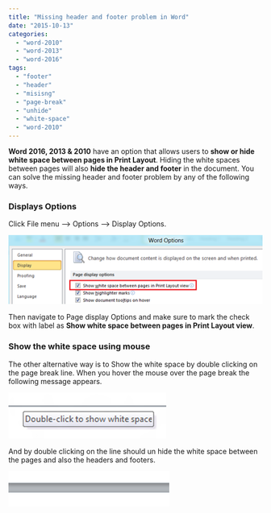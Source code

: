 ```yaml
---
title: "Missing header and footer problem in Word"
date: "2015-10-13"
categories: 
  - "word-2010"
  - "word-2013"
  - "word-2016"
tags: 
  - "footer"
  - "header"
  - "misisng"
  - "page-break"
  - "unhide"
  - "white-space"
  - "word-2010"
---
```


**Word 2016, 2013 & 2010** have an option that allows users to **show or hide white space between pages in Print Layout**. Hiding the white spaces between pages will also **hide the header and footer** in the document. You can solve the missing header and footer problem by any of the following ways.  

### Displays Options

Click File menu –> Options –> Display Options.

[![image](/assets/images/1_image_thumb39.png "image")](http://blogmines.com/blog/wp-content/uploads/2012/03/image39.png)

Then navigate to Page display Options and make sure to mark the check box with label as **Show white space between pages in Print Layout view**.  

### Show the white space using mouse

The other alternative way is to Show the white space by double clicking on the page break line. When you hover the mouse over the page break the following message appears.

[![image](/assets/images/image_thumb40.png "image")](http://blogmines.com/blog/wp-content/uploads/2012/03/image40.png)

And by double clicking on the line should un hide the white space between the pages and also the headers and footers.

[![image](/assets/images/image_thumb41.png "image")](http://blogmines.com/blog/wp-content/uploads/2012/03/image41.png)
